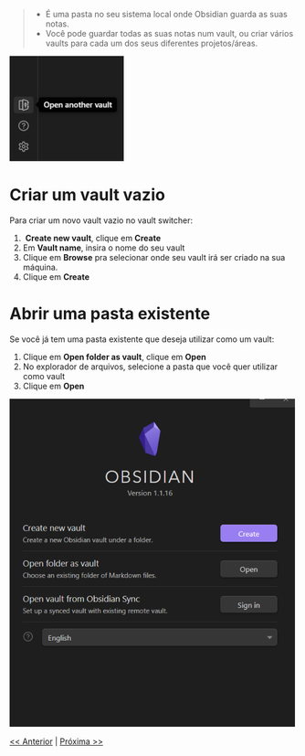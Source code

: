 
> - É uma pasta no seu sistema local onde Obsidian guarda as suas notas. 
> - Você pode guardar todas as suas notas num vault, ou criar vários vaults para cada um dos seus diferentes projetos/áreas.

<img src="/assets/open-another-vault.png" width="200px" />

# Criar um vault vazio

Para criar um novo vault vazio no vault switcher:

1.  **Create new vault**, clique em **Create**
2.  Em **Vault name**, insira o nome do seu vault
3.  Clique em **Browse** pra selecionar onde seu vault irá ser criado na sua máquina.
4.  Clique em **Create**


# Abrir uma pasta existente

Se você já tem uma pasta existente que deseja utilizar como um vault:

1.  Clique em **Open folder as vault**, clique em **Open**
2.  No explorador de arquivos, selecione a pasta que você quer utilizar como vault
3.  Clique em **Open**

<img src="/assets/vault-switcher.png" width="500px" />

[<< Anterior](https://github.com/gabibits/obsidian4noobs/blob/master/1%20-%20Funcionalidades/Introdu%C3%A7%C3%A3o.md) | [Próxima >>](https://github.com/gabibits/obsidian4noobs/blob/master/1%20-%20Funcionalidades/Pastas%20e%20Notas.md)
